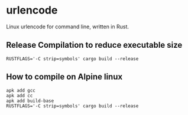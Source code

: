 # urlencode
Linux urlencode for command line, written in Rust.

## Release Compilation to reduce executable size
```
RUSTFLAGS='-C strip=symbols' cargo build --release
```

## How to compile on Alpine linux

```
apk add gcc
apk add cc
apk add build-base
RUSTFLAGS='-C strip=symbols' cargo build --release
```
